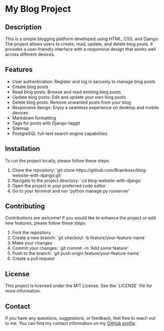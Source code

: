
  <h1>My Blog Project</h1>
  
  <h2>Description</h2>
  <p>This is a simple blogging platform developed using HTML, CSS, and Django. The project allows users to create, read, update, and delete blog posts. It provides a user-friendly interface with a responsive design that works well across different devices.</p>
  
  <h2>Features</h2>
  <ul>
    <li>User authentication: Register and log in securely to manage blog posts</li>
    <li>Create blog posts</li>
    <li>Read blog posts: Browse and read existing blog posts</li>
    <li>Update blog posts: Edit and update your own blog posts</li>
    <li>Delete blog posts: Remove unwanted posts from your blog</li>
    <li>Responsive design: Enjoy a seamless experience on desktop and mobile devices</li>
    <li>Markdown formatting</li>
    <li>Tags for posts with Django-taggit</li>
    <li>Sitemap</li>
    <li>PostgreSQL full-text search engine capabilities</li>
  </ul>
  
  <h2>Installation</h2>
  <p>To run the project locally, please follow these steps:</p>
  <ol>
    <li>Clone the repository: `git clone https://github.com/Brainboxx/blog-website-with-django.git`</li>
    <li>Navigate to the project directory: `cd blog-website-with-django`</li>
    <li>Open the project in your preferred code editor</li>
  <li>Go to your terminal and run 'python manage.py runserver'</li>
  </ol>
  
  <h2>Contributing</h2>
  <p>Contributions are welcome! If you would like to enhance the project or add new features, please follow these steps:</p>
  <ol>
    <li>Fork the repository</li>
    <li>Create a new branch: `git checkout -b feature/your-feature-name`</li>
    <li>Make your changes</li>
    <li>Commit your changes: `git commit -m 'Add some feature'`</li>
    <li>Push to the branch: `git push origin feature/your-feature-name`</li>
    <li>Create a pull request</li>
  </ol>
  
  <h2>License</h2>
  <p>This project is licensed under the MIT License. See the `LICENSE` file for more information.</p>
  
  <h2>Contact</h2>
  <p>If you have any questions, suggestions, or feedback, feel free to reach out to me. You can find my contact information on my <a href="https://github.com/Brainboxx">GitHub profile</a>.</p>

